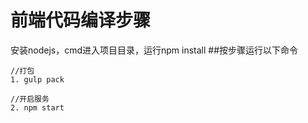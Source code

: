 ﻿前端代码编译步骤
===
安装nodejs，cmd进入项目目录，运行npm install
##按步骤运行以下命令
```
//打包
1. gulp pack
```
```
//开启服务
2. npm start
```
